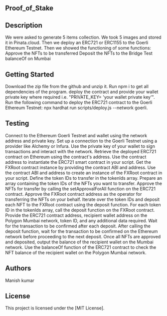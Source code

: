 ## Proof_of_Stake
## Description
We were asked to generate 5 items collection.
We took 5 images and stored it in Pinata.cloud.
Then we deploy an ERC721 or ERC1155 to the Goerli Ethereum Testnet.
Then we showed the functioning of some functions:
Approve the NFTs to be transferred
Deposit the NFTs to the Bridge
Test balanceOf on Mumbai
## Getting Started
Download the zip file from the github and unzip it.
Run npm i to get all dependencies of the program.
deploy the contract and provide your wallet private key where required i.e. "PRIVATE_KEY= 'your wallet private key'". 
Run the following command to deploy the ERC721 contract to the Goerli Ethereum Testnet:
npx hardhat run scripts/deploy.js --network goerli.
## Testing
Connect to the Ethereum Goerli Testnet and wallet using the network address and private key.
Set up a connection to the Goerli Testnet using a provider like Alchemy or Infura.
Use the private key of your wallet to sign transactions and interact with the network.
Retrieve the deployed ERC721 contract on Ethereum using the contract's address.
Use the contract address to instantiate the ERC721 smart contract in your script.
Get the FXRoot contract instance by providing the contract ABI and address.
Use the contract ABI and address to create an instance of the FXRoot contract in your script.
Define the token IDs to transfer in the tokenIds array.
Prepare an array containing the token IDs of the NFTs you want to transfer.
Approve the NFTs for transfer by calling the setApprovalForAll function on the ERC721 contract.
Approve the FXRoot contract address as the operator for transferring the NFTs on your behalf.
Iterate over the token IDs and deposit each NFT to the FXRoot contract using the deposit function.
For each token ID in the tokenIds array, call the deposit function on the FXRoot contract.
Provide the ERC721 contract address, recipient wallet address on the Polygon Mumbai network, token ID, and any additional data required.
Wait for the transaction to be confirmed after each deposit.
After calling the deposit function, wait for the transaction to be confirmed on the Ethereum network before proceeding to the next deposit.
Once all NFTs are approved and deposited, output the balance of the recipient wallet on the Mumbai network.
Use the balanceOf function of the ERC721 contract to check the NFT balance of the recipient wallet on the Polygon Mumbai network.
## Authors
Manish kumar
## License
This project is licensed under the [MIT License].
